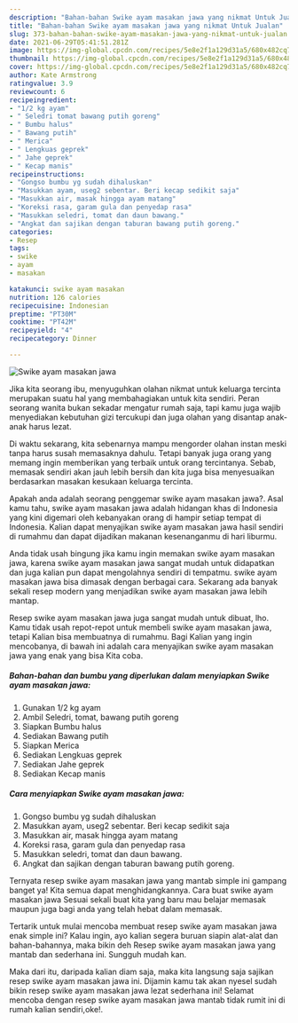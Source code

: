 ```yaml
---
description: "Bahan-bahan Swike ayam masakan jawa yang nikmat Untuk Jualan"
title: "Bahan-bahan Swike ayam masakan jawa yang nikmat Untuk Jualan"
slug: 373-bahan-bahan-swike-ayam-masakan-jawa-yang-nikmat-untuk-jualan
date: 2021-06-29T05:41:51.281Z
image: https://img-global.cpcdn.com/recipes/5e8e2f1a129d31a5/680x482cq70/swike-ayam-masakan-jawa-foto-resep-utama.jpg
thumbnail: https://img-global.cpcdn.com/recipes/5e8e2f1a129d31a5/680x482cq70/swike-ayam-masakan-jawa-foto-resep-utama.jpg
cover: https://img-global.cpcdn.com/recipes/5e8e2f1a129d31a5/680x482cq70/swike-ayam-masakan-jawa-foto-resep-utama.jpg
author: Kate Armstrong
ratingvalue: 3.9
reviewcount: 6
recipeingredient:
- "1/2 kg ayam"
- " Seledri tomat bawang putih goreng"
- " Bumbu halus"
- " Bawang putih"
- " Merica"
- " Lengkuas geprek"
- " Jahe geprek"
- " Kecap manis"
recipeinstructions:
- "Gongso bumbu yg sudah dihaluskan"
- "Masukkan ayam, useg2 sebentar. Beri kecap sedikit saja"
- "Masukkan air, masak hingga ayam matang"
- "Koreksi rasa, garam gula dan penyedap rasa"
- "Masukkan seledri, tomat dan daun bawang."
- "Angkat dan sajikan dengan taburan bawang putih goreng."
categories:
- Resep
tags:
- swike
- ayam
- masakan

katakunci: swike ayam masakan 
nutrition: 126 calories
recipecuisine: Indonesian
preptime: "PT30M"
cooktime: "PT42M"
recipeyield: "4"
recipecategory: Dinner

---
```



![Swike ayam masakan jawa](https://img-global.cpcdn.com/recipes/5e8e2f1a129d31a5/680x482cq70/swike-ayam-masakan-jawa-foto-resep-utama.jpg)

Jika kita seorang ibu, menyuguhkan olahan nikmat untuk keluarga tercinta merupakan suatu hal yang membahagiakan untuk kita sendiri. Peran seorang  wanita bukan sekadar mengatur rumah saja, tapi kamu juga wajib menyediakan kebutuhan gizi tercukupi dan juga olahan yang disantap anak-anak harus lezat.

Di waktu  sekarang, kita sebenarnya mampu mengorder olahan instan meski tanpa harus susah memasaknya dahulu. Tetapi banyak juga orang yang memang ingin memberikan yang terbaik untuk orang tercintanya. Sebab, memasak sendiri akan jauh lebih bersih dan kita juga bisa menyesuaikan berdasarkan masakan kesukaan keluarga tercinta. 



Apakah anda adalah seorang penggemar swike ayam masakan jawa?. Asal kamu tahu, swike ayam masakan jawa adalah hidangan khas di Indonesia yang kini digemari oleh kebanyakan orang di hampir setiap tempat di Indonesia. Kalian dapat menyajikan swike ayam masakan jawa hasil sendiri di rumahmu dan dapat dijadikan makanan kesenanganmu di hari liburmu.

Anda tidak usah bingung jika kamu ingin memakan swike ayam masakan jawa, karena swike ayam masakan jawa sangat mudah untuk didapatkan dan juga kalian pun dapat mengolahnya sendiri di tempatmu. swike ayam masakan jawa bisa dimasak dengan berbagai cara. Sekarang ada banyak sekali resep modern yang menjadikan swike ayam masakan jawa lebih mantap.

Resep swike ayam masakan jawa juga sangat mudah untuk dibuat, lho. Kamu tidak usah repot-repot untuk membeli swike ayam masakan jawa, tetapi Kalian bisa membuatnya di rumahmu. Bagi Kalian yang ingin mencobanya, di bawah ini adalah cara menyajikan swike ayam masakan jawa yang enak yang bisa Kita coba.

<!--inarticleads1-->

##### Bahan-bahan dan bumbu yang diperlukan dalam menyiapkan Swike ayam masakan jawa:

1. Gunakan 1/2 kg ayam
1. Ambil  Seledri, tomat, bawang putih goreng
1. Siapkan  Bumbu halus
1. Sediakan  Bawang putih
1. Siapkan  Merica
1. Sediakan  Lengkuas geprek
1. Sediakan  Jahe geprek
1. Sediakan  Kecap manis




<!--inarticleads2-->

##### Cara menyiapkan Swike ayam masakan jawa:

1. Gongso bumbu yg sudah dihaluskan
1. Masukkan ayam, useg2 sebentar. Beri kecap sedikit saja
1. Masukkan air, masak hingga ayam matang
1. Koreksi rasa, garam gula dan penyedap rasa
1. Masukkan seledri, tomat dan daun bawang.
1. Angkat dan sajikan dengan taburan bawang putih goreng.




Ternyata resep swike ayam masakan jawa yang mantab simple ini gampang banget ya! Kita semua dapat menghidangkannya. Cara buat swike ayam masakan jawa Sesuai sekali buat kita yang baru mau belajar memasak maupun juga bagi anda yang telah hebat dalam memasak.

Tertarik untuk mulai mencoba membuat resep swike ayam masakan jawa enak simple ini? Kalau ingin, ayo kalian segera buruan siapin alat-alat dan bahan-bahannya, maka bikin deh Resep swike ayam masakan jawa yang mantab dan sederhana ini. Sungguh mudah kan. 

Maka dari itu, daripada kalian diam saja, maka kita langsung saja sajikan resep swike ayam masakan jawa ini. Dijamin kamu tak akan nyesel sudah bikin resep swike ayam masakan jawa lezat sederhana ini! Selamat mencoba dengan resep swike ayam masakan jawa mantab tidak rumit ini di rumah kalian sendiri,oke!.


